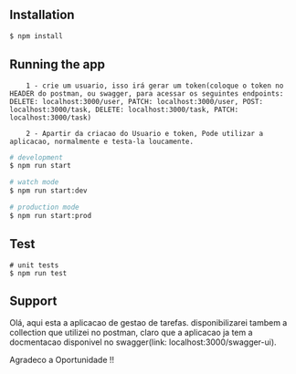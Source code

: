 

## Installation
```bash
$ npm install
```

## Running the app

```Utilizacao da aplicacao
    1 - crie um usuario, isso irá gerar um token(coloque o token no HEADER do postman, ou swagger, para acessar os seguintes endpoints: DELETE: localhost:3000/user, PATCH: localhost:3000/user, POST: localhost:3000/task, DELETE: localhost:3000/task, PATCH: localhost:3000/task)
    
    2 - Apartir da criacao do Usuario e token, Pode utilizar a aplicacao, normalmente e testa-la loucamente.
```
```bash
# development
$ npm run start

# watch mode
$ npm run start:dev

# production mode
$ npm run start:prod
```

## Test
```
# unit tests
$ npm run test
```

## Support

Olá, aqui esta a aplicacao de gestao de tarefas. disponibilizarei tambem a collection que utilizei no postman, claro que a aplicacao ja tem a docmentacao disponivel no swagger(link: localhost:3000/swagger-ui). 

Agradeco a Oportunidade !!



